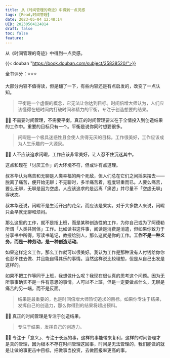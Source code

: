 ```yaml
---
title: 从《时间管理的奇迹》中得到一点灵感
tags: [Read,时间管理]
date: 2023-05-04 12:48:14
UID: 20230504124814
draft: false
toc: false
feature: 
---
```


从《时间管理的奇迹》中得到一点灵感。

{{< douban "https://book.douban.com/subject/35838520/">}}

全书评分：⭐️⭐️⭐️

大部分内容不值得读，但是翻了一下，有些内容还是有点启发的，改变了一点认知。

<!--more-->


> 平衡是一个虚假的概念，它无法让你达到目标。时间倍增大师认为，人们应该懂得在短时间内打破时间和精力的平衡，专注于创造想要的结果。

✍🏻 不需要时间管理，不需要平衡。真正的时间管理要义在于全情投入到创造结果的工作中。重要的目标只有一个。平衡是说你同时想要很多。

> 闲暇是一个极具迷惑性且会使人贪得无厌的目标。工作很美好，工作应该成为人生乐趣的一大源泉。

✍🏻 人不应该追求闲暇，工作应该非常美好，让人忍不住沉迷其中。

这点和现在「讨厌工作」的大环境不符，但或许有点道理。

叔本华认为痛苦和无聊是人类幸福的两个死敌，但人们总在它们之间摇来摆去——脱离了痛苦，便开始无聊；不无聊时，多半痛苦着，程度轻重而已。人要么痛苦，要么无聊，无聊是因为空虚。人应该追求的是远离「痛苦」并尽量不「空虚无聊」得状态。

叔本华还说，闲暇不是生活开出的花朵，而应该是果实。对于大多数人来说，闲暇只会早就无聊和烦闷。

那么这里的工作，就不是指上班，而是某种创造性的工作，为你自己或为了阿德勒所谓「人类共同体」工作。比如读书这件事，阅读是消费是消遣，但如果你致力于分享书中所得，写读书笔记，教授给别人，那么这就是你的工作。**工作不是一种义务，而是一种劳动，是一种创造活动**。

如果这样定义工作，那么工作就可以很美好。我认为工作是那种没有人付钱给你你也忍不住去做、并且能自得其乐的事情。当然这样说比较理想，但是从自己出发是这样的。

如果不把工作等同于上班，我想做什么呢？我现在很认真的思考这个问题。因为无所事事确实不是一件有意思的事情。人可以不上班，但是一定要做点什么，无聊是痛苦的另一端，而不是反面。


> 结果是最重要的，也是时间倍增大师热切追求的目标。如果你专注于结果，发挥自己的创造力，那么你得到的结果将超出预料。

✍🏻 真正的时间管理是专注于创造结果。

> 专注于结果，发挥自己的创造力。


✍🏻 专注于「意义」、专注于长远的事，这样的事能带来复利，这样的时间管理才是真的管理，因为根本不存在时间管理这回事，时间是无法管理的，我们能做的就是让做的事更击中目标，把做事当投资，去做回报率更高的事。